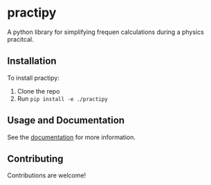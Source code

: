 # practipy
A python library for simplifying frequen calculations during a physics pracitcal.

## Installation

To install practipy:
1. Clone the repo
2. Run `pip install -e ./practipy`

## Usage and Documentation

See the [documentation](https://github.com/GaensebIume/practipy/blob/main/doc/Documentation.md) for more information.

## Contributing

Contributions are welcome!
